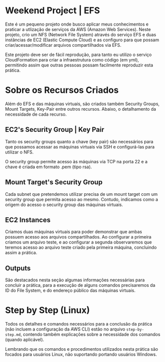 # Weekend Project | EFS

Este é um pequeno projeto onde busco aplicar meus conhecimentos e praticar a utlização de serviços da AWS (Amazon Web Services). Neste projeto, crio um NFS (Network File System) através do serviço EFS e duas instâncias de EC2 (Elastic Compute Cloud) e as configuro para que possam criar/acessar/modificar arquivos compartilhados via EFS.

Este projeto deve ser de fácil reprodução, para tanto eu utilizo o serviço CloudFormation para criar a infraestrutura como código (em yml), permitindo assim que outras pessoas possam facilmente reproduzir esta prática.

# Sobre os Recursos Criados

Além do EFS e das máquinas virtuais, são criados também Security Groups, Mount Targets, Key-Pair entre outros recursos. Abaixo, o detalhamento da necessidade de cada recurso.

## EC2's Security Group | Key Pair

Tanto os security groups quanto a chave (key pair) são necessários para que possamos acessar as máquinas virtuais via SSH e configurá-las para utilizar o NFS.

O security group permite acesso às máquinas via TCP na porta 22 e a chave é criada em formato .pem (tipo rsa).

## Mount Target's Security Group

Cada subnet que pretendemos utilizar precisa de um mount target com um security group que permita acesso ao mesmo. Contudo, indicamos como a origem do acesso o security group das máquinas virtuais.

## EC2 Instances

Criamos duas máquinas virtuais para poder demonstrar que ambas possuem acesso aos arquivos compartilhados. Ao configurar a primeira criamos um arquivo teste, e ao configurar a segunda observaremos que teremos acesso ao arquivo teste criado pela primeira máquina, concluindo assim a prática.

## Outputs

São destacados nesta seção algumas informações necessárias para concluir a prática, para a execução de alguns comandos precisaremos da ID do File System, e do endereço público das máquinas virtuais.

# Step by Step (Linux)

Todos os detalhes e comandos necessários para a conclusão da prática (não incluem a configuração da AWS CLI) estão no arquivo `step-by-step.md`, contendo também explicações sobre a necessidade dos comandos (quando aplicável).

Lembrando que os comandos e procedimentos utilizados nesta prática são focados para usuários Linux, não suportando portando usuários Windows.
